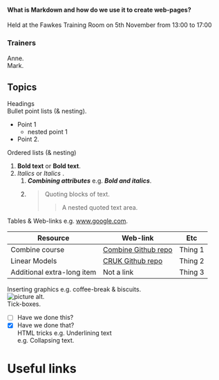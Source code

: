 #### What is Markdown and how do we use it to create web-pages?
Held at the Fawkes Training Room on 5th November from 13:00 to 17:00  

### Trainers
Anne.    
Mark.   

## Topics
Headings   
Bullet point lists (& nesting). 
* Point 1
   * nested point 1
* Point 2.  

Ordered lists (& nesting)   
1. __Bold text__ or **Bold text**.   
2. _Italics_ or *Italics* .   
   1. ___Combining attributes___  e.g. ***Bold and italics***.   
   2. >Quoting blocks of text.  
      >>A nested quoted text area.   
      
Tables & Web-links             e.g. www.google.com.      

Resource | Web-link | Etc   
-- | -- | --  
Combine course | [Combine Github repo](http://combine-australia.github.io/2016-05-11-RNAseq/) | Thing 1   
Linear Models | [CRUK Github repo](https://bioinformatics-core-shared-training.github.io/linear-models-r/) | Thing 2   
Additional extra-long item | Not a link | Thing 3   

Inserting graphics    e.g. coffee-break & biscuits.   
![picture alt](img/Tea_Biscuits.jpg "Tea and biscuits anyone?").  
Tick-boxes.  
- [ ] Have we done this?
- [x] Have we done that?   
HTML tricks           e.g. Underlining text     
                      e.g. Collapsing text.    

# Useful links
